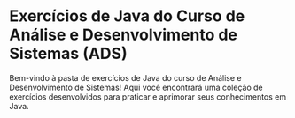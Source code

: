 # Exercícios de Java do Curso de Análise e Desenvolvimento de Sistemas (ADS)

Bem-vindo à pasta de exercícios de Java do curso de Análise e Desenvolvimento de Sistemas! Aqui você encontrará uma coleção de exercícios desenvolvidos para praticar e aprimorar seus conhecimentos em Java.
